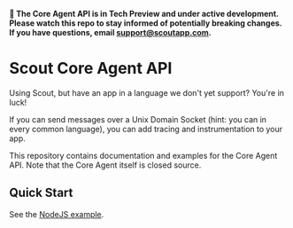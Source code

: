 __🚧 The Core Agent API is in Tech Preview and under active development. Please watch this repo to stay informed of potentially breaking changes. If you have questions, email support@scoutapp.com.__

# Scout Core Agent API

Using Scout, but have an app in a language we don't yet support? You're in luck!

If you can send messages over a Unix Domain Socket (hint: you can in every common language), you can add tracing and instrumentation to your app.

This repository contains documentation and examples for the Core Agent API. Note that the Core Agent itself is closed source.

## Quick Start

See the [NodeJS example](https://github.com/scoutapp/core-agent-api/blob/master/examples/nodejs/app.js).